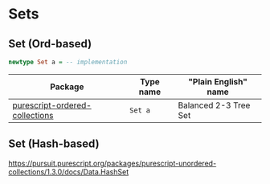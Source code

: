# Sets

## Set (Ord-based)

```haskell
newtype Set a = -- implementation
```

| Package | Type name | "Plain English" name |
| - | - | - |
| [purescript-ordered-collections](https://pursuit.purescript.org/packages/purescript-ordered-collections/1.0.0/docs/Data.Set) | `Set a` | Balanced 2-3 Tree Set

## Set (Hash-based)

https://pursuit.purescript.org/packages/purescript-unordered-collections/1.3.0/docs/Data.HashSet
